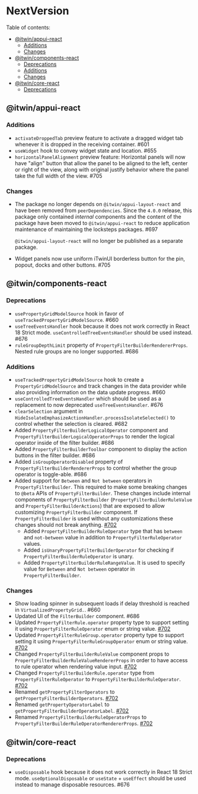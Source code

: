 # NextVersion <!-- omit from toc -->

Table of contents:

- [@itwin/appui-react](#itwinappui-react)
  - [Additions](#additions)
  - [Changes](#changes)
- [@itwin/components-react](#itwincomponents-react)
  - [Deprecations](#deprecations)
  - [Additions](#additions-1)
  - [Changes](#changes-1)
- [@itwin/core-react](#itwincore-react)
  - [Deprecations](#deprecations-1)

## @itwin/appui-react

### Additions

- `activateDroppedTab` preview feature to activate a dragged widget tab whenever it is dropped in the receiving container. #601
- `useWidget` hook to convey widget state and location. #655
- `horizontalPanelAlignment` preview feature: Horizontal panels will now have "align" button that allow the panel to be aligned to the left, center or right of the view, along with original justify behavior where the panel take the full width of the view. #705

### Changes

- The package no longer depends on `@itwin/appui-layout-react` and have been removed from `peerDependencies`. Since the `4.0.0` release, this package only contained _internal_ components and the content of the package have been moved to `@itwin/appui-react` to reduce application maintenance of maintaining the locksteps packages. #697

  `@itwin/appui-layout-react` will no longer be published as a separate package.

- Widget panels now use uniform iTwinUI borderless button for the pin, popout, docks and other buttons. #705

## @itwin/components-react

### Deprecations

- `usePropertyGridModelSource` hook in favor of `useTrackedPropertyGridModelSource`. #660
- `useTreeEventsHandler` hook because it does not work correctly in React 18 Strict mode. `useControlledTreeEventsHandler` should be used instead. #676
- `ruleGroupDepthLimit` property of `PropertyFilterBuilderRendererProps`. Nested rule groups are no longer supported. #686

### Additions

- `useTrackedPropertyGridModelSource` hook to create a `PropertyGridModelSource` and track changes in the data provider while also providing information on the data update progress. #660
- `useControlledTreeEventsHandler` which should be used as a replacement to now deprecated `useTreeEventsHandler`. #676
- `clearSelection` argument in `HideIsolateEmphasizeActionHandler.processIsolateSelected()` to control whether the selection is cleared. #682
- Added `PropertyFilterBuilderLogicalOperator` component and `PropertyFilterBuilderLogicalOperatorProps` to render the logical operator inside of the filter builder. #686
- Added `PropertyFilterBuilderToolbar` component to display the action buttons in the filter builder. #686
- Added `isGroupOperatorDisabled` property of `PropertyFilterBuilderRendererProps` to control whether the group operator is toggle-able. #686
- Added support for `Between` and `Not between` operators in `PropertyFilterBuilder`. This required to make some breaking changes to `@beta` APIs of `PropertyFilterBuilder`. These changes include internal components of `PropertyFilterBuilder` (`PropertyFilterBuilderRuleValue` and `PropertyFilterBuilderActions`) that are exposed to allow customizing `PropertyFilterBuilder` component. If `PropertyFilterBuilder` is used without any customizations these changes should not break anything. [#702](https://github.com/iTwin/appui/pull/702)
  - Added `PropertyFilterBuilderRuleOperator` type that has `between` and `not-between` value in addition to `PropertyFilterRuleOperator` values.
  - Added `isUnaryPropertyFilterBuilderOperator` for checking if `PropertyFilterBuilderRuleOperator` is unary.
  - Added `PropertyFilterBuilderRuleRangeValue`. It is used to specify value for `Between` and `Not between` operator in `PropertyFilterBuilder`.

### Changes

- Show loading spinner in subsequent loads if delay threshold is reached in `VirtualizedPropertyGrid.`. #660
- Updated UI of the `FilterBuilder` component. #686
- Updated `PropertyFilterRule.operator` property type to support setting it using `PropertyFilterRuleOperator` enum or string value. [#702](https://github.com/iTwin/appui/pull/702)
- Updated `PropertyFilterRuleGroup.operator` property type to support setting it using `PropertyFilterRuleGroupOperator` enum or string value. [#702](https://github.com/iTwin/appui/pull/702)
- Changed `PropertyFilterBuilderRuleValue` component props to `PropertyFilterBuilderRuleValueRendererProps` in order to have access to rule operator when rendering value input. [#702](https://github.com/iTwin/appui/pull/702)
- Changed `PropertyFilterBuilderRule.operator` type from `PropertyFilterRuleOperator` to `PropertyFilterBuilderRuleOperator`. [#702](https://github.com/iTwin/appui/pull/702)
- Renamed `getPropertyFilterOperators` to `getPropertyFilterBuilderOperators`. [#702](https://github.com/iTwin/appui/pull/702)
- Renamed `getPropertyOperatorLabel` to `getPropertyFilterBuilderOperatorLabel`. [#702](https://github.com/iTwin/appui/pull/702)
- Renamed `PropertyFilterBuilderRuleOperatorProps` to `PropertyFilterBuilderRuleOperatorRendererProps`. [#702](https://github.com/iTwin/appui/pull/702)

## @itwin/core-react

### Deprecations

- `useDisposable` hook because it does not work correctly in React 18 Strict mode. `useOptionalDisposable` or `useState` + `useEffect` should be used instead to manage disposable resources. #676
